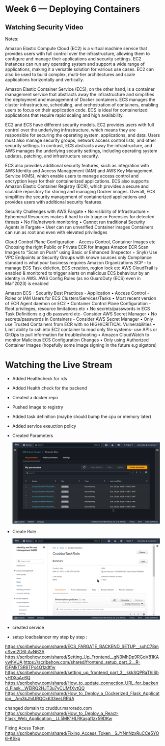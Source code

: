 # Week 6 — Deploying Containers

## Watching Security Video


Notes:

Amazon Elastic Compute Cloud (EC2) is a
virtual machine service that provides users with
full control over the infrastructure, allowing
them to configure and manage their
applications and security settings. EC2
instances can run any operating system and
support a wide range of applications, making it
a versatile solution for various use cases. EC2
can also be used to build complex, multi-tier
architectures and scale applications
horizontally and vertically.


Amazon Elastic Container Service (ECS), on the
other hand, is a container management service
that abstracts away the infrastructure and
simplifies the deployment and management of
Docker containers. ECS manages the cluster
infrastructure, scheduling, and orchestration of
containers, enabling users to focus on their
application code. ECS is ideal for containerized
applications that require rapid scaling and high
availability.


EC2 and ECS have different security models.
EC2 provides users with full control over the
underlying infrastructure, which means they
are responsible for securing the operating
system, applications, and data. Users must also
manage security groups, network access
control lists, and other security settings. In
contrast, ECS abstracts away the infrastructure,
and AWS manages the underlying security
settings, including operating system updates,
patching, and infrastructure security.


ECS also provides additional security features,
such as integration with AWS Identity and
Access Management (IAM) and AWS Key
Management Service (KMS), which enable
users to manage access control and encryption
keys for their containerized applications. ECS
also supports Amazon Elastic Container
Registry (ECR), which provides a secure and
scalable repository for storing and managing
Docker images. Overall, ECS simplifies the
security management of containerized
applications and provides users with additional
security features.

Security Challenges with AWS
Fargate
• No visibility of Infrastructure
• Ephemeral Resources makes it hard to do triage or
Forensics for detected threats
• No file/network monitoring
• Cannot run traditional Security Agents in Fargate
• User can run unverified Container images
Containers can run as root and even with elevated
priviledges


Cloud Control Plane Configuration - Access Control, Container Images etc
Choosing the right Public or Private ECR for Images
Amazon ECR Scan Images to "Scan on Push" using Basic or Enhanced
(Inspector + Snyk)
Use VPC Endpoints or Security Groups with known sources only
Compliance standard is what your business requires
Amazon Organizations SCP - to manage ECS Task deletion, ECS creation,
region lock etc
AWS CloudTrail is enabled & monitored to trigger alerts on malicious
ECS behaviour by an identity in AWS.
AWS Config Rules (as no GuardDuty (ECS) even in Mar'2023) is enabled


Amazon ECS - Security Best Practices - Application
• Access Control - Roles or IAM Users for ECS Clusters/Services/Tasks
• Most recent version of ECR Agent daemon on EC2
• Container Control Plane Configuration - Root privileges, resource
limitations etc
• No secrets/passwords in ECS Task Definitions e.g db password etc-
Consider AWS Secret Manager
• No secrets/passwords in Containers - Consider AWS Secret Manager
• Only use Trusted Containers from ECR with no HIGH/CRITICAL
Vulnerabilities
• Limit ability to ssh into EC2 container to read only file systems- use
APIs or GitOps to pull information for troubleshooting
• Amazon CloudWatch to monitor Malicious ECS Configuration Changes
• Only using Authorized Container Images (hopefully some image signing
in the future e.g sigstore)

# Watching the Live Stream

* Added Healthcheck for rds
* Added Health check for the backend
* Created a docker repo
* Pushed Image to registry
* Added task definition (maybe should bump the cpu or memory later)
* Added service exeuction policy
* Created Parameters
  
   ![](assets/week6/paramter_store.png)

* Create Role
   
   ![](assets/week6/createrole.png)

* created service
* setup loadbalancer
my step by step :


https://scribehow.com/shared/ECS_FARGATE_BACKEND_SETUP__sxhC78mcSvm2D6l-AvN62A
https://scribehow.com/shared/Setting_Up_Frontend__gN3MhDp9RGqV81KAvwhVUA
https://scribehow.com/shared/frontend_setup_part_2__R-l5FMkTSR6TPx4Q1zdtfw
https://scribehow.com/shared/setting_up_frontend_part_3__skkSQPRaThiShyHDXaAc6Q
https://scribehow.com/shared/How_to_update_connection_URL_for_backend_Flask__WElRQ2HJT3u7vCUMfXvtQQ
https://scribehow.com/shared/How_to_Deploy_a_Dockerized_Flask_Application__Am3kJhiURQCk633eeLRRdA


changed domain to cruddur.marorado.com 
https://scribehow.com/shared/How_to_Deploy_a_React-Flask_Web_Application__LL5MK1HLRKasgfIzx59DKw

Fixing Acess Token
https://scribehow.com/shared/Fixing_Access_Token__SJYNnNzxRuCCe5YO6-KSkg